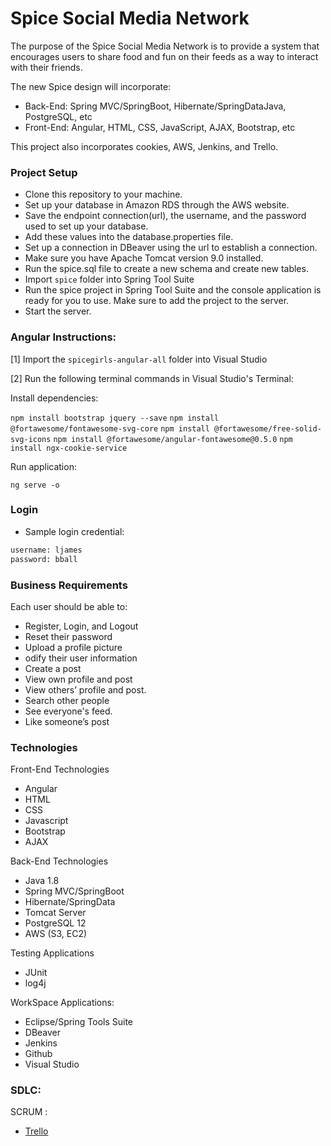 # Spice Social Media Network

The purpose of the Spice Social Media Network is to provide a system that encourages users to share food and fun on their feeds as a way to interact with their friends.

The new Spice design will incorporate:
- Back-End: Spring MVC/SpringBoot, Hibernate/SpringDataJava, PostgreSQL, etc
- Front-End: Angular, HTML, CSS, JavaScript, AJAX, Bootstrap, etc

This project also incorporates cookies, AWS, Jenkins, and Trello.

### Project Setup
- Clone this repository to your machine.
- Set up your database in Amazon RDS through the AWS website.
- Save the endpoint connection(url), the username, and the password used to set up your database.
- Add these values into the database.properties file.
- Set up a connection in DBeaver using the url to establish a connection.
- Make sure you have Apache Tomcat version 9.0 installed.
- Run the spice.sql file to create a new schema and create new tables.
- Import `spice` folder into Spring Tool Suite
- Run the spice project in Spring Tool Suite and the console application is ready for you to use. Make sure to add the project to the server.
- Start the server.

### Angular Instructions:

[1] Import the `spicegirls-angular-all` folder into Visual Studio

[2] Run the following terminal commands in Visual Studio's Terminal:

Install dependencies:

`npm install bootstrap jquery --save`
`npm install @fortawesome/fontawesome-svg-core`
`npm install @fortawesome/free-solid-svg-icons`
`npm install @fortawesome/angular-fontawesome@0.5.0`
`npm install ngx-cookie-service`

Run application:

`ng serve -o`

### Login
- Sample login credential:

```sh
username: ljames
password: bball
```

### Business Requirements
Each user should be able to:
- Register, Login, and Logout
- Reset their password
- Upload a profile picture
- odify their user information
- Create a post
- View own profile and post
- View others’ profile and post.
- Search other people
- See everyone's feed.
- Like someone’s post

### Technologies
Front-End Technologies
- Angular
- HTML
- CSS
- Javascript
- Bootstrap
- AJAX

Back-End Technologies
- Java 1.8
- Spring MVC/SpringBoot
- Hibernate/SpringData
- Tomcat Server
- PostgreSQL 12
- AWS (S3, EC2)

Testing Applications
- JUnit
- log4j 

WorkSpace Applications:
- Eclipse/Spring Tools Suite
- DBeaver
- Jenkins
- Github
- Visual Studio

### SDLC:
SCRUM : 
- [Trello](https://trello.com/b/M0AWhrYz/spice-girlz)
